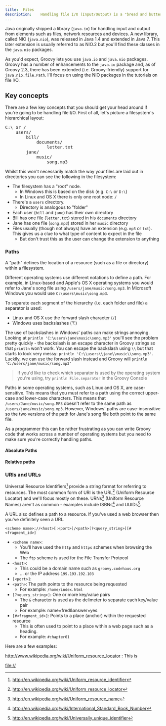 ```yaml
---
title:	Files
description:	Handling file I/O (Input/Output) is a "bread and butter" task for programmers. Groovy builds on Java's strong file handling libraries by adding a number of handy extras.
...
```


Java originally shipped a library (`java.io`) for handling input and output from elements such as files, network resources and devices. A new library, called NIO (`java.nio`), was released in Java 1.4 and extended in Java 7. This later extension is usually referred to as NIO.2 but you'll find these classes in the `java.nio` packages.

As you'd expect, Groovy lets you use `java.io` and `java.nio` packages. Groovy has a number of enhancements to the `java.io` package and, as of Groovy 2.3, there has been extended (i.e. Groovy-friendly) support for `java.nio.file.Path`. I'll focus on using the NIO packages in the tutorials on file I/O. 

## Key concepts

There are a few key concepts that you should get your head around if you're going to be handling file I/O. First of all, let's picture a filesystem's hierarchical layout:

<pre>
C:\ or /
    users/
        bill/
            documents/
        	    letter.txt
        jane/
            music/
        	    song.mp3
</pre>

Whilst this won't necessarily match the way your files are laid out in directories you can see the following in the filesystem:

* The filesystem has a "root" node. 
	* In Windows this is based on the disk (e.g. `C:\` or `D:\`)
	* In Linux and OS X there is only one root node: `/`
* There's a `users` directory.
  * Directory is analogous to "folder"
* Each user (`bill` and `jane`) has their own directory
* Bill has one file (`letter.txt`) stored in his `documents` directory
* Jane has one file (`song.mp3`) stored in her `music` directory
* Files usually (though not always) have an extension (e.g. `mp3` or `txt`). This gives us a clue to what type of content to expect in the file
	* But don't trust this as the user can change the extension to anything



### Paths
A "path" defines the location of a resource (such as a file or directory) within a filesystem. 

Different operating systems use different notations to define a path. For example, in Linux-based and Apple's OS X operating systems you would refer to Jane's song file using `/users/jane/music/song.mp3`. In Microsoft Windows you would use `C:\users\music\song.mp3`.

To separate each segment of the hierarchy (i.e. each folder and file) a separator is used:

 - Linux and OS X use the forward slash character (`/`) 
 - Windows uses backslashes ('\\')

The use of backslashes in Windows' paths can make strings annoying. Looking at `println 'C:\users\jane\music\song.mp3'` you'll see the problem pretty quickly - the backslash is an escape character in Groovy strings so that `println` won't work. You can escape the backslash using `\\` but that starts to look very messy: `println 'C:\\users\\jane\\music\\song.mp3'`. Luckily, we can use the forward slash instead and Groovy will `println 'C:/users/jane/music/song.mp3'`

> If you'd like to check which separator is used by the operating system you're using, try `println File.separator` in the Groovy Console

Paths in some operating systems, such as Linux and OS X, are case-sensitive. This means that you must refer to a path using the correct upper-case and lower-case characters. This means that `/users/Jane/music/song.MP3` doesn't refer to the same path as `/users/jane/music/song.mp3`. However, Windows' paths are case-insensitive so the two versions of the path for Jane's song file both point to the same file.

As a programmer this can be rather frustrating as you can write Groovy code that works across a number of operating systems but you need to make sure you're correctly handling paths.

#### Absolute Paths


#### Relative paths


### URIs and URLs
Universal Resource Identifiers[^uri] provide a string format for referring to resources. The most common form of URI is the URL[^url] (Uniform Resource Locator) and we'll focus mostly on these. URNs[^urn] (Uniform Resource Names) aren't as common - examples include ISBNs[^isbn] and UUIDs[^uuid].

[^uri]: <http://en.wikipedia.org/wiki/Uniform_resource_identifier>
[^url]: <http://en.wikipedia.org/wiki/Uniform_resource_locator>
[^urn]: <http://en.wikipedia.org/wiki/Uniform_resource_name>
[^isbn]: <http://en.wikipedia.org/wiki/International_Standard_Book_Number>
[^uuid]: <http://en.wikipedia.org/wiki/Universally_unique_identifier>

A URL also defines a path to a resource. If you've used a web browser then you've definitely seen a URL. 

`<scheme name>://<host>[:<port>]/<path>[?<query_string>][#<fragment_id>]`

* `<scheme name>`: 
	* You'll have used the `http` and `https` schemes when browsing the Web
	* The `ftp` scheme is used for the File Transfer Protocol
* `<host>`: 
	* This could be a domain name such as `groovy.codehaus.org`
	* ... or the IP address `199.193.192.103`
* `[<port>]`: 
* `<path>`: The path points to the resource being requested 
	* For example: `/home/index.html`
* `[?<query_string>]`: One or more key/value pairs
	* The `&` character is used as the delimeter to separate each key/value pair
	* For example: name=fred&answer=yes
* `[#<fragment_id>]`: Points to a place (anchor) within the requested resource
	* This is often used to point to a place within a web page such as a heading.
	* For example: `#chapter01`

Here are a few examples:

<http://www.wikipedia.org/wiki/Uniform_resource_locator>
:	This is 

<file://>




